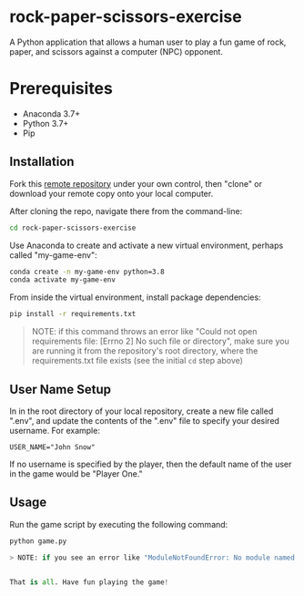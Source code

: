 # rock-paper-scissors-exercise

A Python application that allows a human user to play a fun game of rock, paper, and scissors against a computer (NPC) opponent. 

# Prerequisites 

  + Anaconda 3.7+
  + Python 3.7+
  + Pip

## Installation

Fork this [remote repository](http://github.com/pk664/rock-paper-scissors-exercise) under your own control, then "clone" or download your remote copy onto your local computer.


After cloning the repo, navigate there from the command-line:

```sh
cd rock-paper-scissors-exercise
```

Use Anaconda to create and activate a new virtual environment, perhaps called "my-game-env":

```sh
conda create -n my-game-env python=3.8
conda activate my-game-env
```

From inside the virtual environment, install package dependencies:

```sh
pip install -r requirements.txt
```

> NOTE: if this command throws an error like "Could not open requirements file: [Errno 2] No such file or directory", make sure you are running it from the repository's root directory, where the requirements.txt file exists (see the initial `cd` step above)

## User Name Setup

In in the root directory of your local repository, create a new file called ".env", and update the contents of the ".env" file to specify your desired username. For example: 

    USER_NAME="John Snow"

If no username is specified by the player, then the default name of the user in the game would be "Player One." 

## Usage

Run the game script by executing the following command: 

```py
python game.py

> NOTE: if you see an error like "ModuleNotFoundError: No module named '...'", it's because the given package isn't installed, so run the `pip` command above to ensure that package has been installed into the virtual environment


That is all. Have fun playing the game! 

